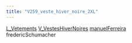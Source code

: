```yaml
---
title: "V259_veste_hiver_noire_2XL"
---
```


[L_Vetements](notes/equipements/L_Vetements.md) [V_VestesHiverNoires](notes/equipements/vetements/V_VestesHiverNoires.md) [manuelFerreira](notes/manuelFerreira.md)\
fredericSchumacher